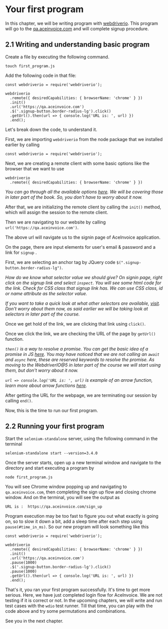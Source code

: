 # Your first program

In this chapter, we will be writing program with [webdriverio](https://webdriver.io).
This program will go to the [qa.aceinvoice.com](http://qa.aceinvoice.com)
and will complete signup procedure.

## 2.1 Writing and understanding basic program


Create a file by executing the following command.

```
touch first_program.js
```

Add the following code in that file:

```
const webdriverio = require('webdriverio');

webdriverio
  .remote({ desiredCapabilities: { browserName: 'chrome' } })
  .init()
  .url('https://qa.aceinvoice.com')
  .$('.signup-button.border-radius-lg').click()
  .getUrl().then(url => { console.log('URL is: ', url) })
  .end();
```

Let's break down the code, to understand it.

First, we are importing `webdriverio` from the node package that we installed earlier by calling

```
const webdriverio = require('webdriverio');
```

Next, we are creating a remote client with some basic options like the browser that we want to use

```
webdriverio
  .remote({ desiredCapabilities: { browserName: 'chrome' } })
```

_You can go through all the available options [here](https://webdriver.io/docs/options.html). We will be covering those in later part of the book. So, you don't have to worry about it now._

After that, we are initializing the remote client by calling the `init()` method, which will assign the session to the remote client.

Then we are navigating to our website by calling `url('https://qa.aceinvoice.com')`.

The above url will navigate us to the signin page of AceInvoice application.

On the page, there are input elements for user's email & password and a link for `signup` .

First, we are selecting an anchor tag by JQuery code `$(".signup-button.border-radius-lg")`.

_How do we know what selector value we should give? On signin page, right click on the signup link and select `inspect`. You will see some html code for the link. Check for CSS class that signup link has. We can use CSS class, id or name attribute as the selector value._

_If you want to take a quick look at what other selectors are available, [visit](https://webdriver.io/docs/selectors.html). Don't worry about them now, as said earlier we will be taking look at selectors in later part of the course._

Once we get hold of the link, we are clicking that link using `click()`.

Once we click the link, we are checking the URL of the page by `getUrl()` function.

_`then()` is a way to resolve a promise. You can get the basic idea of a promise in JS [here](https://javascript.info/promise-basics). You may have noticed that we are not calling an `await` and `async` here, these are reserved keywords to resolve the promise. As moving to the WebdriverIO@5 in later part of the course we will start using them, but don't worry about it now._

_`url => console.log('URL is: ', url)` is example of an arrow function, learn more about arrow functions [here](https://codeburst.io/javascript-arrow-functions-for-beginners-926947fc0cdc)._

After getting the URL for the webpage, we are terminating our session by calling `end()`.

Now, this is the time to run our first program.

## 2.2 Running your first program

Start the `selenium-standalone` server, using the following command in the terminal

```
selenium-standalone start --version=3.4.0
```

Once the server starts, open up a new terminal window and navigate to the directory and start executing a program by

```
node first_program.js
```

You will see Chrome window popping up and navigating to `qa.aceinvoice.com`, then completing the sign up flow and closing chrome window. And on the terminal, you will see the output as

```
URL is :  https://qa.aceinvoice.com/sign_up
```

Program execution may be too fast to figure you out what exactly is going on, so to slow it down a bit, add a sleep time after each step using `pause(#time_in_ms)`. So our new program will look something like this

```
const webdriverio = require('webdriverio');

webdriverio
  .remote({ desiredCapabilities: { browserName: 'chrome' } })
  .init()
  .url('https://qa.aceinvoice.com')
  .pause(1000)
  .$('.signup-button.border-radius-lg').click()
  .pause(1000)
  .getUrl().then(url => { console.log('URL is: ', url) })
  .end();
```

That's it, you ran your first program successfully. It's time to get more serious. Here, we have just completed login flow for AceInvoice. We are not testing if it is correct or not. In the upcoming chapters, we will write and run test cases with the `wdio` test runner. Till that time, you can play with the code above and try some permutations and combinations.

See you in the next chapter.
